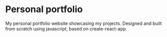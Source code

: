 # Personal portfolio
My personal portfolio website showcasing my projects. Designed and built from scratch using javascript, based on create-react-app.
